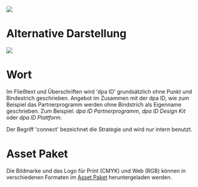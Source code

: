 ![](Cover.png)

# Alternative Darstellung

![](Alternative.png)

# Wort

Im Fließtext und Überschriften wird 'dpa ID' grundsätzlich ohne Punkt und Bindestrich geschrieben. Angebot im Zusammen mit der dpa ID, wie zum Beispiel das Partnerprogramm werden ohne Bindstrich als Eigenname geschrieben. Zum Beispiel: *dpa ID Partnerprogramm*, *dpa ID Design Kit* oder *dpa ID Plattform*.

Der Begriff 'connect' bezeichnet die Strategie und wird nur intern benutzt.

# Asset Paket
Die Bildmarke und das Logo für Print (CMYK) und Web (RGB) können in verschiedenen Formaten im [Asset Paket](https://designkit.dpa-id.de/api/v1/tree/Marketing/dpa-ID-Identitat/dpa%20ID%20Asset%20Paket.zip) heruntergeladen werden.
